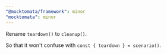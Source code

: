 ```yaml
---
"@mocktomata/framework": minor
"mocktomata": minor
---
```


Rename `teardown()` to `cleanup()`.

So that it won't confuse with `const { teardown } = scenario()`.
